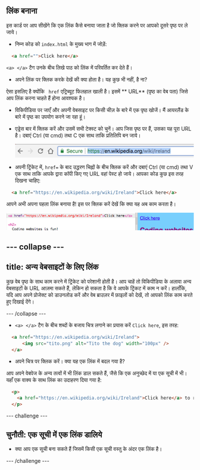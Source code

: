 ## लिंक बनाना

इस कार्ड पर आप सीखेंगे कि एक लिंक कैसे बनाया जाता है जो क्लिक करने पर आपको दूसरे पृष्ठ पर ले जाये।

- निम्न कोड को ` index.html ` के मुख्य भाग में जोड़ें:

```html
  <a href="">Click here</a>
```

`<a> </a>` टैग उनके बीच लिखे पाठ को लिंक में परिवर्तित कर देते हैं।

- अपने लिंक पर क्लिक करके देखें की क्या होता है। यह कुछ भी नहीं, है ना?

ऐसा इसलिए है क्योंकि ` href` एट्रिब्यूट फिलहाल खाली है। इसमें ** URL** (पृष्ठ का वेब पता) जिसे आप लिंक करना चाहते हैं होना आवश्यक है।

- विकिपीडिया पर जाएँ और अपनी वेबसाइट पर किसी चीज़ के बारे में एक पृष्ठ खोजें। मैं आयरलैंड के बारे में पृष्ठ का उपयोग करने जा रहा हूं।

- एड्रेस बार में क्लिक करें और उसमें सभी टेक्स्ट को चुनें। आप जिस पृष्ठ पर हैं, उसका यह पूरा URL है। दबाएं <kdb>Ctrl</kdb> (या <kdb>cmd</kdb>) तथा <kdb>C</kdb> एक साथ ताकि प्रतिलिपि बन जाये।
    
    ![एड्रेस बार में URL](images/AddressBarURL.png)

- अपनी ट्रिंकेट में, `href=` के बाद उद्धरण चिह्नों के बीच क्लिक करें और दबाएं <kdb>Ctrl</kdb> (या <kdb>cmd</kdb>) तथा <kdb>V</kdb> एक साथ ताकि आपके द्वारा कॉपी किए गए URL वहां पेस्ट हो जाये। आपका कोड कुछ इस तरह दिखना चाहिए:

```html
  <a href="https://en.wikipedia.org/wiki/Ireland">Click here</a>
```

आपने अभी अपना पहला लिंक बनाया है! इस पर क्लिक करें देखें कि क्या यह अब काम करता है।

![लिंक टैग](images/egLinkTagWithURL.png)

## \--- collapse \---

## title: अन्य वेबसाइटों के लिए लिंक

कुछ वेब पृष्ठ के साथ काम करने में ट्रिंकेट को परेशानी होती है। आप चाहें तो विकिपीडिया के अलावा अन्य वेबसाइटों के URL आज़मा सकते हैं, लेकिन हो सकता है कि वे आपके ट्रिंकट में काम न करें। हालाँकि, यदि आप अपने प्रोजेक्ट को डाउनलोड करें और वेब ब्राउज़र में फ़ाइलों को देखें, तो आपको लिंक काम करते हुए दिखाई देंगे।

\--- /collapse \---

- `<a> </a>` टैग के बीच शब्दों के बजाय चित्र लगाने का प्रयास करें `Click here`, इस तरह:

```html
  <a href="https://en.wikipedia.org/wiki/Ireland">
      <img src="tito.png" alt="Tito the dog" width="100px" />
  </a>
```

- अपने चित्र पर क्लिक करें। क्या यह एक लिंक में बदल गया है?

आप अपने वेबपेज के अन्य तत्वों में भी लिंक डाल सकते हैं, जैसे कि एक अनुच्छेद में या एक सूची में भी। यहाँ एक वाक्य के साथ लिंक का उदाहरण दिया गया है:

```html
  <p>
    <a href="https://en.wikipedia.org/wiki/Ireland">Click here</a> to read the Wikipedia page!
  </p>
```

\--- challenge \---

## चुनौती: एक सूची में एक लिंक डालिये

- क्या आप एक सूची बना सकते हैं जिसमें किसी एक सूची वस्तु के अंदर एक लिंक है।

\--- /challenge \---